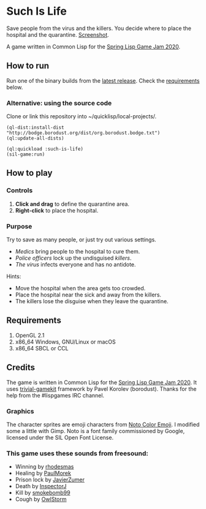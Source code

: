 # Such Is Life

Save people from the virus and the killers. You decide where to place the hospital and the quarantine. [Screenshot](screenshot.png).

A game written in Common Lisp for the [Spring Lisp Game Jam 2020](https://itch.io/jam/spring-lisp-game-jam-2020).

## How to run

Run one of the binary builds from the [latest release](https://github.com/alexpalade/such-is-life/releases/latest). Check the [requirements](#requirements) below.

### Alternative: using the source code
Clone or link this repository into ~/quicklisp/local-projects/.

``` common-lisp
(ql-dist:install-dist "http://bodge.borodust.org/dist/org.borodust.bodge.txt")
(ql:update-all-dists)

(ql:quickload :such-is-life)
(sil-game:run)
```

## How to play

### Controls
1. **Click and drag** to define the quarantine area.
2. **Right-click** to place the hospital.

### Purpose
Try to save as many people, or just try out various settings.

* *Medics* bring people to the hospital to cure them.
* *Police officers* lock up the undisguised *killers*.
* *The virus* infects everyone and has no antidote.

Hints:
* Move the hospital when the area gets too crowded.
* Place the hospital near the sick and away from the killers.
* The killers lose the disguise when they leave the quarantine.

## Requirements
1. OpenGL 2.1
2. x86_64 Windows, GNU/Linux or macOS
3. x86_64 SBCL or CCL

## Credits

The game is written in Common Lisp for the [Spring Lisp Game Jam 2020](https://itch.io/jam/spring-lisp-game-jam-2020). It uses [trivial-gamekit](https://borodust.org/projects/trivial-gamekit/) framework by Pavel Korolev (borodust). Thanks for the help from the #lispgames IRC channel.

### Graphics
The character sprites are emoji characters from [Noto Color Emoji](https://github.com/googlefonts/noto-emoji). I modified some a little with Gimp. Noto is a font family commissioned by Google, licensed under the SIL Open Font License.

### This game uses these sounds from freesound:
* Winning by [rhodesmas](https://freesound.org/people/rhodesmas/sounds/320775/)
* Healing by [PaulMorek](https://freesound.org/people/PaulMorek/sounds/330047/)
* Prison lock by [JavierZumer](https://freesound.org/people/JavierZumer/sounds/257233/)
* Death by [InspectorJ](https://freesound.org/people/InspectorJ/sounds/484268/)
* Kill by [smokebomb99](https://freesound.org/people/smokebomb99/sounds/147290/)
* Cough by [OwlStorm](https://freesound.org/people/OwlStorm/sounds/151217/)
